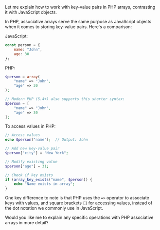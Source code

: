 Let me explain how to work with key-value pairs in PHP arrays, contrasting it with JavaScript objects.

In PHP, associative arrays serve the same purpose as JavaScript objects when it comes to storing key-value pairs. Here's a comparison:

JavaScript:
```javascript
const person = {
    name: "John",
    age: 30
};
```

PHP:
```php
$person = array(
    "name" => "John",
    "age" => 30
);

// Modern PHP (5.4+) also supports this shorter syntax:
$person = [
    "name" => "John",
    "age" => 30
];
```

To access values in PHP:
```php
// Access values
echo $person["name"];  // Output: John

// Add new key-value pair
$person["city"] = "New York";

// Modify existing value
$person["age"] = 31;

// Check if key exists
if (array_key_exists("name", $person)) {
    echo "Name exists in array";
}
```

One key difference to note is that PHP uses the `=>` operator to associate keys with values, and square brackets `[]` for accessing values, instead of the dot notation we commonly use in JavaScript.

Would you like me to explain any specific operations with PHP associative arrays in more detail?
